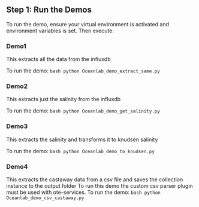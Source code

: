 ## Step 1: Run the Demos

To run the demo, ensure your virtual environment is activated and environment variables is set.
Then execute:

### Demo1

This extracts all the data from the influxdb

To run the demo:
`bash
	python Oceanlab_demo_extract_same.py
	`

### Demo2

This extracts just the salinity from the influxdb

To run the demo:
`bash
	python Oceanlab_demo_get_salinity.py
	`
### Demo3

This extracts the salinity and transforms it to knudsen salinity

To run the demo:
`bash
	python Oceanlab_demo_to_knudsen.py
	`

### Demo4

This extracts the castaway data from a csv file and saves the collection instance to the output folder
To run this demo the custom csv parser plugin must be used with ote-services.
To run the demo:
`bash
	python Oceanlab_demo_csv_castaway.py
	`